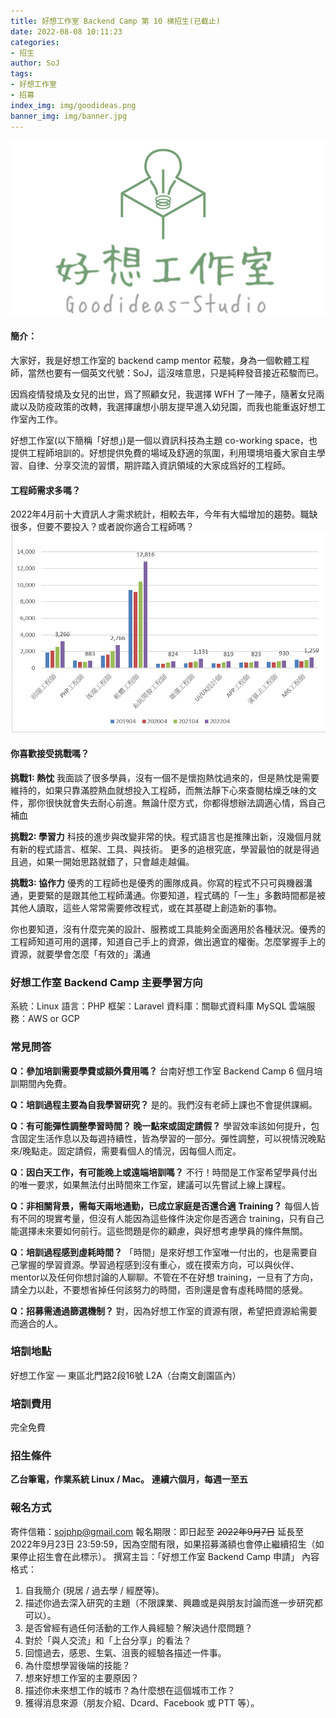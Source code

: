 ```yaml
---
title: 好想工作室 Backend Camp 第 10 梯招生(已截止)
date: 2022-08-08 10:11:23
categories: 
- 招生
author: SoJ
tags:
- 好想工作室
- 招募
index_img: img/goodideas.png
banner_img: img/banner.jpg
---
```

<img class="logo" src="/img/goodideas.png" alt="">

#### 簡介：

大家好，我是好想工作室的 backend camp mentor 菘駿，身為一個軟體工程師，當然也要有一個英文代號：SoJ，這沒啥意思，只是純粹發音接近菘駿而已。

因爲疫情發燒及女兒的出世，爲了照顧女兒，我選擇 WFH 了一陣子，隨著女兒兩歲以及防疫政策的改轉，我選擇讓想小朋友提早進入幼兒園，而我也能重返好想工作室內工作。

好想工作室(以下簡稱「好想」)是一個以資訊科技為主題 co-working space，也提供工程師培訓的。好想提供免費的場域及舒適的氛圍，利用環境培養大家自主學習、自律、分享交流的習慣，期許踏入資訊領域的大家成爲好的工程師。


#### 工程師需求多嗎？

2022年4月前十大資訊人才需求統計，相較去年，今年有大幅增加的趨勢。職缺很多，但要不要投入？或者說你適合工程師嗎？
<img class="infoImage" src="/img/job_statistics.png" alt="">

#### **你喜歡接受挑戰嗎？**

**挑戰1: 熱忱**
我面談了很多學員，沒有一個不是懷抱熱忱過來的，但是熱忱是需要維持的，如果只靠滿腔熱血就想投入工程師，而無法靜下心來查閱枯燥乏味的文件，那你很快就會失去耐心前進。無論什麼方式，你都得想辦法調適心情，爲自己補血

**挑戰2: 學習力**
科技的進步與改變非常的快。程式語言也是推陳出新，沒幾個月就有新的程式語言、框架、工具、與技術。
更多的追根究底，學習最怕的就是得過且過，如果一開始思路就錯了，只會越走越偏。

**挑戰3: 協作力**
優秀的工程師也是優秀的團隊成員。你寫的程式不只可與機器溝通，更要緊的是跟其他工程師溝通。你要知道，程式碼的「一生」多數時間都是被其他人讀取，這些人常常需要修改程式，或在其基礎上創造新的事物。

你也要知道，沒有什麼完美的設計、服務或工具能夠全面適用於各種狀況。優秀的工程師知道可用的選擇，知道自己手上的資源，做出適宜的權衡。怎麼掌握手上的資源，就要學會怎麼「有效的」溝通


### **好想工作室 Backend Camp 主要學習方向**
系統：Linux
語言：PHP
框架：Laravel
資料庫：關聯式資料庫 MySQL
雲端服務：AWS or GCP


### **常見問答**

**Q：參加培訓需要學費或額外費用嗎？**
台南好想工作室 Backend Camp 6 個月培訓期間內免費。

**Q：培訓過程主要為自我學習研究？**
是的。我們沒有老師上課也不會提供課綱。

**Q：有可能彈性調整學習時間？ 晚一點來或固定請假？**
學習效率該如何提升，包含固定生活作息以及每週持續性，皆為學習的一部分。彈性調整，可以視情況晚點來/晚點走。固定請假，需要看個人的情況，因每個人而定。

**Q：因白天工作，有可能晚上或遠端培訓嗎？**
不行！時間是工作室希望學員付出的唯一要求，如果無法付出時間來工作室，建議可以先嘗試上線上課程。

**Q：非相關背景，需每天兩地通勤，已成立家庭是否還合適 Training？**
每個人皆有不同的現實考量，但沒有人能因為這些條件決定你是否適合 training，只有自己能選擇未來要如何前行。這些問題是你的顧慮，與好想考慮學員的條件無關。

**Q：培訓過程感到虛耗時間？**
「時間」是來好想工作室唯一付出的，也是需要自己掌握的學習資源。學習過程感到沒有重心，或在摸索方向，可以與伙伴、mentor以及任何你想討論的人聊聊。不管在不在好想 training，一旦有了方向，請全力以赴，不要想省掉任何該努力的時間，否則還是會有虛秏時間的感覺。

**Q：招募需通過篩選機制？**
對，因為好想工作室的資源有限，希望把資源給需要而適合的人。

### 培訓地點
好想工作室 — 東區北門路2段16號 L2A（台南文創園區內）

### 培訓費用
完全免費

### 招生條件
**乙台筆電，作業系統 Linux / Mac。**
**連續六個月，每週一至五**

### 報名方式
寄件信箱：sojphp@gmail.com
報名期限：即日起至 ~~2022年9月7日~~ 延長至 2022年9月23日 23:59:59，因為空間有限，如果招募滿額也會停止繼續招生（如果停止招生會在此標示）。
撰寫主旨：「好想工作室 Backend Camp 申請」
內容格式：
1. 自我簡介 (現居 / 過去學 / 經歷等)。
2. 描述你過去深入研究的主題（不限課業、興趣或是與朋友討論而進一步研究都可以）。
3. 是否曾經有過任何活動的工作人員經驗？解決過什麼問題？
4. 對於「與人交流」和「上台分享」的看法？
5. 回憶過去，感恩、生氣、沮喪的經驗各描述一件事。
6. 為什麼想學習後端的技能？
7. 想來好想工作室的主要原因？
8. 描述你未來想工作的城市？為什麼想在這個城市工作？
9. 獲得消息來源（朋友介紹、Dcard、Facebook 或 PTT 等）。
